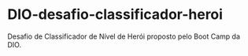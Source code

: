 # DIO-desafio-classificador-heroi
Desafio de Classificador de Nível de Herói proposto pelo Boot Camp da DIO.
